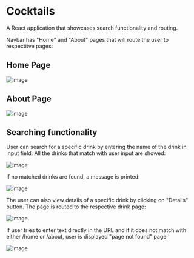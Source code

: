 # Cocktails

A React application that showcases search functionality and routing.

Navbar has "Home" and "About" pages that will route the user to respectitve pages:
## Home Page
![image](https://user-images.githubusercontent.com/47619970/153746154-c2800f13-8bf2-453e-b9dd-8a92e809b404.png)

## About Page
![image](https://user-images.githubusercontent.com/47619970/153746184-42d29ad8-6f00-43f9-88bb-7a13341881de.png)


## Searching functionality
User can search for a specific drink by entering the name of the drink in input field. All the drinks that match with user input are showed:

![image](https://user-images.githubusercontent.com/47619970/153746305-60c5e5a2-56bc-4afb-bafb-fbfb70394bb7.png)



If no matched drinks are found, a message is printed: 

![image](https://user-images.githubusercontent.com/47619970/153746355-9fbf3485-c10f-4281-8058-93f3c41a582d.png)



The user can also view details of a specific drink by clicking on "Details" button. The page is routed to the respective drink page:

![image](https://user-images.githubusercontent.com/47619970/153746389-cec2b380-0d32-4121-b70a-05532da33b24.png)


If user tries to enter text directly in the URL and if it does not match with either /home or /about, user is displayed "page not found" page

![image](https://user-images.githubusercontent.com/47619970/153746447-22d5c7b0-683e-41b2-8444-51bfd98490a5.png)

